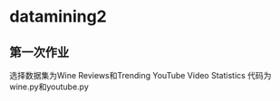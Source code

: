 # datamining2
## 第一次作业
  选择数据集为Wine Reviews和Trending YouTube Video Statistics
  代码为wine.py和youtube.py
